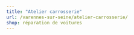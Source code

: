 ```yaml
---
title: "Atelier carrosserie"
url: /varennes-sur-seine/atelier-carrosserie/
shop: réparation de voitures
---
```

